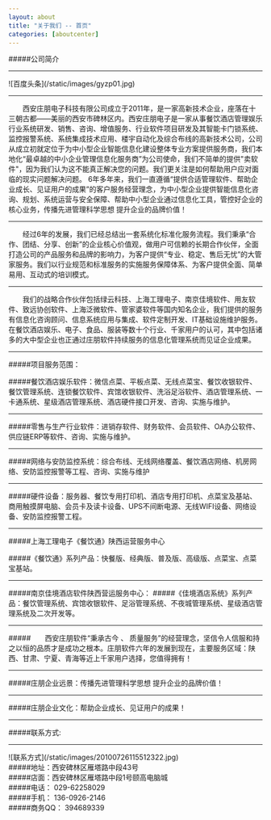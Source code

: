 ```yaml
---
layout: about
title: "关于我们 -- 首页"
categories: [aboutcenter]
---
```

#####公司简介
<hr>
![百度头条](/static/images/gyzp01.jpg)
<hr>
&emsp;&emsp;西安庄朋电子科技有限公司成立于2011年，是一家高新技术企业，座落在十三朝古都——美丽的西安市碑林区内。西安庄朋电子是一家从事餐饮酒店管理娱乐行业系统研发、销售、咨询、增值服务、行业软件项目研发及其智能卡门锁系统、监控报警系统、系统集成技术应用、楼宇自动化及综合布线的高新技术公司，公司从成立初就定位于为中小型企业智能信息化建设整体专业方案提供服务商，我们本地化“最卓越的中小企业管理信息化服务商”为公司使命，我们不简单的提供"卖软件"，因为我们认为这不能真正解决您的问题。我们更关注是如何帮助用户应对面临的现实问题解决问题。
6年多年来，我们一直遵循“提供合适管理软件、帮助企业成长、见证用户的成果”的客户服务经营理念，为中小型企业提供智能信息化咨询、规划、系统运营与安全保障、帮助中小型企业通过信息化工具，管控好企业的核心业务，传播先进管理科学思想 提升企业的品牌价值！<p>
<hr>
&emsp;&emsp;经过6年的发展，我们已经总结出一套系统化标准化服务流程。我们秉承“合作、团结、分享、创新”的企业核心价值观，做用户可信赖的长期合作伙伴，全面打造公司的产品服务和品牌的影响力，为客户提供“专业、稳定、售后无忧”的大管家服务。我们以行业规范和标准服务的实施服务保障体系、为客户提供全面、简单易用、互动式的培训模式。<p>
<hr>
&emsp;&emsp;我们的战略合作伙伴包括绿云科技、上海工理电子、南京佳境软件、用友软件、致远协创软件、上海泛微软件、管家婆软件等国内知名企业，我们提供的服务有信息化咨询顾问、信息系统应用与集成、软件定制开发、IT基础设施维护服务。在餐饮酒店娱乐、电子、食品、服装等数十个行业、千家用户的认可，其中包括诸多的大中型企业也正通过庄朋软件持续服务的信息化管理系统而见证企业成果。<p>
<hr>
#####项目服务范围：<p>
#####餐饮酒店娱乐软件：微信点菜、平板点菜、无线点菜宝、餐饮收银软件、餐饮管理系统、连锁餐饮软件、宾馆收银软件、洗浴足浴软件、酒店管理系统、一卡通系统、星级酒店管理系统、酒店硬件接口开发、咨询、实施与维护。<p>
<hr>
#####零售与生产行业软件：进销存软件、财务软件、会员软件、OA办公软件、供应链ERP等软件、咨询、实施与维护。<p>
<hr>
#####网络与安防监控系统：综合布线、无线网络覆盖、餐饮酒店网络、机房网络、安防监控报警等工程、咨询、实施与维护<p>
<hr>
#####硬件设备：服务器、餐饮专用打印机、酒店专用打印机、点菜宝及基站、商用触摸屏电脑、会员卡及读卡设备、UPS不间断电源、无线WIFI设备、网络设备、安防监控报警工程。<p>
<hr>
#####上海工理电子《餐饮通》陕西运营服务中心<p>
#####《餐饮通》系列产品：快餐版、经典版、普及版、高级版、点菜宝、点菜宝基站。<p>
<hr>
#####南京佳境酒店软件陕西营运服务中心：
#####《佳境酒店系统》系列产品：餐饮管理系统、宾馆收银软件、足浴管理系统、不夜城管理系统、星级酒店管理系统及二次开发等。<p>
<hr>
#####&emsp;&emsp;西安庄朋软件“秉承古今 、 质量服务”的经营理念，坚信令人信服和持之以恒的品质才是成功之根本。庄朋软件六年的发展到现在，主要服务区域：陕西、甘肃、宁夏、青海等近上千家用户选择，您值得拥有！
<hr>
#####庄朋企业远景：传播先进管理科学思想  提升企业的品牌价值！<p>
<hr>
#####庄朋企业文化：帮助企业成长、见证用户的成果！<p>
<hr>
#####联系方式:
<hr>
![联系方式](/static/images/20100726115512322.jpg)
<br>
#####地址：西安碑林区雁塔路中段43号 
<br>
#####店面：西安碑林区雁塔路中段1号颐高电脑城
<br>
#####电话：<span class="glyphicon glyphicon-phone-alt"> </span>  029-62258029  
<br>
#####手机：<span class="glyphicon glyphicon-earphone"> </span>  136-0926-2146
<br>
#####商务QQ：<span class="glyphicon glyphicon-QQ"> </span>  394689339
